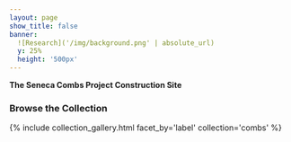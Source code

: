 ```yaml
---
layout: page
show_title: false
banner:
  ![Research]('/img/background.png' | absolute_url)
  y: 25%
  height: '500px'
---
```


__The Seneca Combs Project Construction Site__

### Browse the Collection

{% include collection_gallery.html facet_by='label' collection='combs' %}
